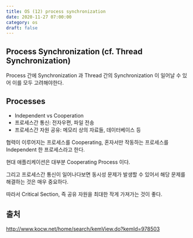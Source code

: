 ```yaml
---
title: OS (12) process synchronization
date: 2020-11-27 07:00:00
category: os
draft: false
---
```


## Process Synchronization (cf. Thread Synchronization)

Process 간에 Synchronization 과 Thread 간의 Synchronization 이 일어날 수 있어 이를 모두 고려해야한다.

## Processes

- Independent vs Cooperation
- 프로세스간 통신: 전자우편, 파일 전송
- 프로세스간 자원 공유: 메모리 상의 자료들, 데이터베이스 등

협력이 이루어지는 프로세스를 Cooperating, 혼자서만 작동하는 프로세스를 Independent 한 프로세스라고 한다.

현대 애플리케이션은 대부분 Cooperating Process 이다.

그리고 프로세스간 통신이 일어나다보면 동시성 문제가 발생할 수 있어서 해당 문제를 해결하는 것은 매우 중요하다.

따라서 Critical Section, 즉 공유 자원을 최대한 작게 가져가는 것이 좋다.

## 출처

http://www.kocw.net/home/search/kemView.do?kemId=978503
